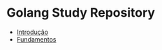 # Golang Study Repository

- [Introdução](https://github.com/dyhalmeida/go-study/tree/study/introduction)
- [Fundamentos](https://github.com/dyhalmeida/go-study/tree/study/fundamentals)